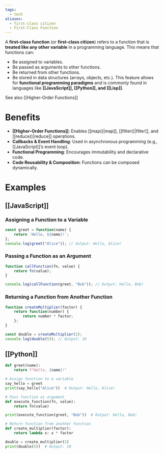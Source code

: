 ```yaml
---
tags:
  - tech
aliases:
  - first-class citizen
  - First-Class Function
---
```

A **first-class function** (or **first-class citizen**) refers to a function that is **treated like any other variable** in a programming language.
This means that functions can:
- Be assigned to variables.
- Be passed as arguments to other functions.
- Be returned from other functions.
- Be stored in data structures (arrays, objects, etc.).
This feature allows for **functional programming paradigms** and is commonly found in languages like **[[JavaScript]], [[Python]], and [[Lisp]]**.

See also [[Higher-Order Functions]]

# Benefits
- **[[Higher-Order Functions]]**: Enables [[map()|map]], [[filter()|filter]], and [[reduce()|reduce]] operations.
- **Callbacks & Event Handling**: Used in asynchronous programming (e.g., [[JavaScript]]’s event loop).
- **Functional Programming**: Encourages immutability and declarative code.
- **Code Reusability & Composition**: Functions can be composed dynamically.

# Examples
## [[JavaScript]]
### Assigning a Function to a Variable
```js
const greet = function(name) {
    return `Hello, ${name}!`;
};
console.log(greet("Alice")); // Output: Hello, Alice!
```

### Passing a Function as an Argument
```js
function callFunction(fn, value) {
    return fn(value);
}

console.log(callFunction(greet, "Bob")); // Output: Hello, Bob!
```

### Returning a Function from Another Function
```js
function createMultiplier(factor) {
    return function(number) {
        return number * factor;
    };
}

const double = createMultiplier(2);
console.log(double(5)); // Output: 10
```

## [[Python]]
```python
def greet(name):
    return f"Hello, {name}!"

# Assign function to a variable
say_hello = greet
print(say_hello("Alice"))  # Output: Hello, Alice!

# Pass function as argument
def execute_function(fn, value):
    return fn(value)

print(execute_function(greet, "Bob"))  # Output: Hello, Bob!

# Return function from another function
def create_multiplier(factor):
    return lambda x: x * factor

double = create_multiplier(2)
print(double(5))  # Output: 10
```
